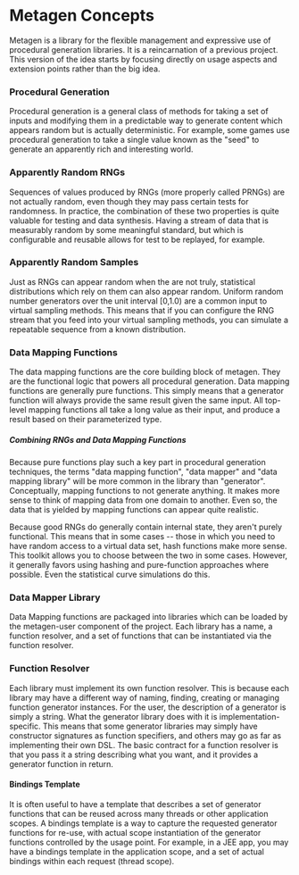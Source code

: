 Metagen Concepts
================

Metagen is a library for the flexible management and expressive use of procedural generation libraries. It is a reincarnation of a previous project. This version of the idea starts by focusing directly on usage aspects and extension points rather than the big idea.

### Procedural Generation

Procedural generation is a general class of methods for taking a set of inputs and modifying them in a predictable way to generate content which appears random but is actually deterministic. For example, some games use procedural generation to take a single value known as the "seed" to generate an apparently rich and interesting world.

### Apparently Random RNGs

Sequences of values produced by RNGs (more properly called PRNGs) are not actually random, even though they may pass certain tests for randomness. In practice, the combination of these two properties is quite valuable for testing and data synthesis. Having a stream of data that is measurably random by some meaningful standard, but which is configurable and reusable allows for test to be replayed, for example.

### Apparently Random Samples

Just as RNGs can appear random when the are not truly, statistical distributions which rely on them can also appear random. Uniform random number generators over the unit interval [0,1.0) are a common input to virtual sampling methods. This means that if you can configure the RNG stream that you feed into your virtual sampling methods, you can simulate a repeatable sequence from a known distribution.

### Data Mapping Functions

The data mapping functions are the core building block of metagen. They are the functional logic that powers all procedural generation. Data mapping functions are generally pure functions. This simply means that a generator function will always provide the same result given the same input. All top-level mapping functions all take a long value as their input, and produce a result based on their parameterized type.

##### Combining RNGs and Data Mapping Functions

Because pure functions play such a key part in procedural generation
techniques, the terms "data mapping function", "data mapper" and "data mapping library" will be more common in the library than "generator". Conceptually, mapping functions to not generate anything. It makes more sense to think of mapping data from one domain to another. Even so, the data that is yielded by mapping functions can appear quite realistic.

Because good RNGs do generally contain internal state, they aren't purely functional. This means that in some cases -- those in which you need to have random access to a virtual data set, hash functions make more sense. This toolkit allows you to choose between the two in some cases. However, it generally favors using hashing and pure-function approaches where possible. Even the statistical curve simulations do this.  

### Data Mapper Library

Data Mapping functions are packaged into libraries which can be loaded by the metagen-user component of the project. Each library has a name, a function resolver, and a set of functions that can be instantiated via the function resolver.

### Function Resolver

Each library must implement its own function resolver. This is because each library may have a different way of naming, finding, creating or managing function generator instances. For the user, the description of a generator is simply a string. What the generator library does with it is implementation-specific. This means that some generator libraries may simply have constructor signatures as function specifiers, and others may go as far as implementing their own DSL. The basic contract for a function resolver is that you pass it a string describing what you want, and it provides a generator function in return.

#### Bindings Template

It is often useful to have a template that describes a set of generator functions that can be reused across many threads or other application scopes. A bindings template is a way to capture the requested generator functions for re-use, with actual scope instantiation of the generator functions controlled by the usage point. For example, in a JEE app, you may have a bindings template in the application scope, and a set of actual bindings within each request (thread scope).

